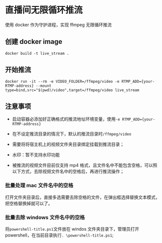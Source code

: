 # 直播间无限循环推流

使用 docker 作为守护进程，实现 ffmpeg 无限循环推流

## 创建 docker image

```
docker build -t live_stream .
```

## 开始推流

```
docker run -it --rm -e VIDEO_FOLDER=/ffmpeg/video -e RTMP_ADD={your-RTMP-address} --mount type=bind,src="$(pwd)/video",target=/ffmpeg/video live_stream
```

## 注意事项

- 启动容器必添加好正确格式的推流地址环境变量，使用`-e RTMP_ADD={your-RTMP-address}`

- 在不设定推流目录的情况下，默认的推流目录时`/ffmpeg/video`

- 需要将将宿主机上的视频文件夹目录绑定挂载到推流目录；

- 水印：暂不支持水印功能

- 被推流的视频文件目前仅支持 mp4 格式，且文件名中不能包含空格，可以照以下方式，去除视频文件名中的空格后，再进行推流操作；

### 批量处理 mac 文件名中的空格

打开文件夹目录后，直接多选需要去除空格的文件，在弹出框选择替换文本模式，把空格替换掉就可以了。

### 批量去除 windows 文件名中的空格

将`powershell-title.ps1`文件放在 windos 文件夹目录下，管理员打开 powershell，在当前目录执行`. \powershell-title.ps1`;
